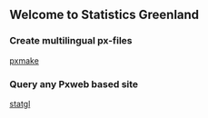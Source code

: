 
## Welcome to Statistics Greenland

### Create multilingual px-files
[pxmake](https://statisticsgreenland.github.io/pxmake/)

### Query any Pxweb based site
[statgl](https://statisticsgreenland.github.io/statgl/)
